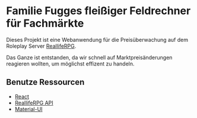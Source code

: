 # Familie Fugges fleißiger Feldrechner für Fachmärkte

Dieses Projekt ist eine Webanwendung für die Preisüberwachung auf dem Roleplay Server [ReallifeRPG](https://realliferpg.de/).

Das Ganze ist entstanden, da wir schnell auf Marktpreisänderungen reagieren wollten, um möglichst effizent zu handeln.

## Benutze Ressourcen

- [React](https://reactjs.org/)
- [ReallifeRPG API](https://dev.realliferpg.de/docs/api/)
- [Material-UI](https://material-ui.com/)

